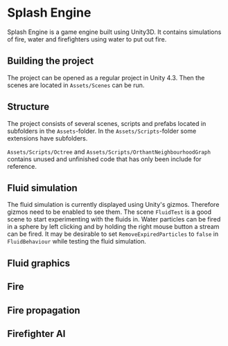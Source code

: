 # Splash Engine

Splash Engine is a game engine built using Unity3D. It contains simulations of fire, water and firefighters using water to put out fire.

## Building the project

The project can be opened as a regular project in Unity 4.3. Then the scenes are located in `Assets/Scenes` can be run.

## Structure

The project consists of several scenes, scripts and prefabs located in subfolders in the `Assets`-folder. In the `Assets/Scripts`-folder some extensions have subfolders.

`Assets/Scripts/Octree` and `Assets/Scripts/OrthantNeighbourhoodGraph` contains unused and unfinished code that has only been include for reference.

## Fluid simulation

The fluid simulation is currently displayed using Unity's gizmos. Therefore gizmos need to be enabled to see them. The scene `FluidTest` is a good scene to start experimenting with the fluids in. Water particles can be fired in a sphere by left clicking and by holding the right mouse button a stream can be fired. It may be desirable to set `RemoveExpiredParticles` to `false` in `FluidBehaviour` while testing the fluid simulation. 

## Fluid graphics

## Fire

## Fire propagation

## Firefighter AI